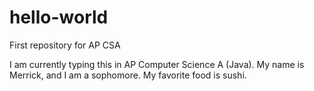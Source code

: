 # hello-world
First repository for AP CSA

I am currently typing this in AP Computer Science A (Java).
My name is Merrick, and I am a sophomore. 
My favorite food is sushi.
